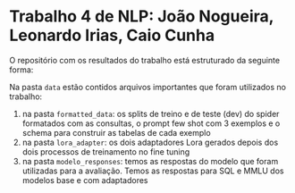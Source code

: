 # Trabalho 4 de NLP: João Nogueira, Leonardo Irias, Caio Cunha

O repositório com os resultados do trabalho está estruturado da seguinte forma:

Na pasta `data` estão contidos arquivos importantes que foram utilizados no trabalho:
  1. na pasta `formatted_data`: os splits de treino e de teste (dev) do spider formatados com as consultas, o prompt few shot com 3 exemplos e o schema para construir as tabelas de cada exemplo
  2. na pasta `lora_adapter`: os dois adaptadores Lora gerados depois dos dois processos de treinamento no fine tuning
  3. na pasta `modelo_responses`: temos as respostas do modelo que foram utilizadas para a avaliação. Temos as respostas para SQL e MMLU dos modelos base e com adaptadores
